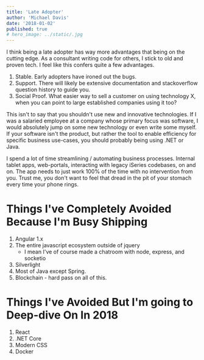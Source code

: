 ```yaml
---
title: 'Late Adopter'
author: 'Michael Davis'
date: '2018-01-02'
published: true
# hero_image: ../static/.jpg
---
```

I think being a late adopter has way more advantages that being on the cutting edge. As a consultant writing code for others, I stick to old and proven tech. I feel like this confers quite a few advantages. 

1. Stable. Early adopters have ironed out the bugs.
2. Support. There will likely be extensive documentation and stackoverflow question history to guide you.
3. Social Proof. What easier way to sell a customer on using technology X, when you can point to large established companies using it too?

This isn't to say that you shouldn't use new and innovative technologies. If I was a salaried employee at a company whose primary focus was software, I would absolutely jump on some new technology or even write some myself. If your software isn't the product, but rather the tool to enable efficiency for specific business use-cases, you should probably being using .NET or Java. 

I spend a lot of time streamlining / automating business processes. Internal tablet apps, web-portals, interacting with legacy iSeries codebases, on and on. The app needs to just work 100% of the time with no intervention from you. Trust me, you don't want to feel that dread in the pit of your stomach every time your phone rings. 

# Things I've Completely Avoided Because I'm Busy Shipping

1. Angular 1.x 
2. The entire javascript ecosystem outside of jquery
    * I mean I've of course made a chatroom with node, express, and socketio
3. Silverlight 
4. Most of J​ava except Spring.
5. Blockchain - hard pass on all of this.

# Things I've Avoided But I'm going to Deep-dive On In 2018

1. React
2. .NET Core
3. Modern CSS
4. Docker